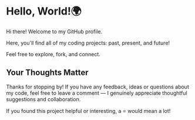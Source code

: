 # Hello, World!🌍

Hi there! Welcome to my GitHub profile.

Here, you'll find all of my coding projects: past, present, and future!

Feel free to explore, fork, and connect.

## Your Thoughts Matter

Thanks for stopping by! If you have any feedback, ideas or questions about my code, feel free to leave a comment — I genuinely appreciate thoughtful suggestions and collaboration.

If you found this project helpful or interesting, a ⭐ would mean a lot!
